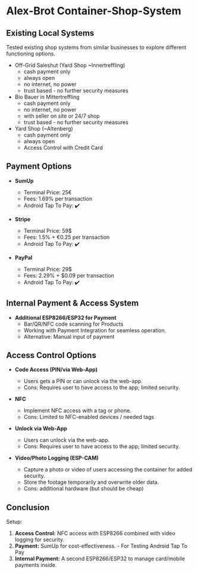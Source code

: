 # Alex-Brot Container-Shop-System

## Existing Local Systems

Tested existing shop systems from similar businesses to explore different functioning options.

- Off-Grid Saleshut (Yard Shop ~Innertreffling)
  - cash payment only
  - always open
  - no internet, no power
  - trust based - no further security measures
- Bio Bauer in Mittertreffling
  - cash payment only
  - no internet, no power
  - with seller on site or 24/7 shop
  - trust based - no further security measures
- Yard Shop (~Altenberg)
  - cash payment only
  - always open
  - Access Control with Credit Card


## Payment Options

- **SumUp**
  - Terminal Price: 25€
  - Fees: 1.69% per transaction
  - Android Tap To Pay: ✔️

- **Stripe**
  - Terminal Price: 59$
  - Fees: 1.5% + €0.25 per transaction
  - Android Tap To Pay: ✔️

- **PayPal**
  - Terminal Price: 29$
  - Fees: 2.29% + $0.09 per transaction
  - Android Tap To Pay: ✔️

## Internal Payment & Access System
- **Additional ESP8266/ESP32 for Payment**
  - Bar/QR/NFC code scanning for Products
  - Working with Payment Integration for seamless operation.
  - Alternative: Manual input of payment

## Access Control Options
- **Code Access (PIN/via Web-App)**
  - Users gets a PIN or can unlock via the web-app.
  - Cons: Requires user to have access to the app; limited security.
  
- **NFC**
  - Implement NFC access with a tag or phone.
  - Cons: Limited to NFC-enabled devices / needed tags

- **Unlock via Web-App**
  - Users can unlock via the web-app.
  - Cons: Requires user to have access to the app; limited security.

- **Video/Photo Logging (ESP-CAM)**
  - Capture a photo or video of users accessing the container for added security.
  - Store the footage temporarily and overwrite older data.
  - Cons: additional hardware (but should be cheap)

## Conclusion
Setup:
1. **Access Control:** NFC access with ESP8266 combined with video logging for security.
2. **Payment:** SumUp for cost-effectiveness. - For Testing Android Tap To Pay
3. **Internal Payment:** A second ESP8266/ESP32 to manage card/mobile payments inside.
